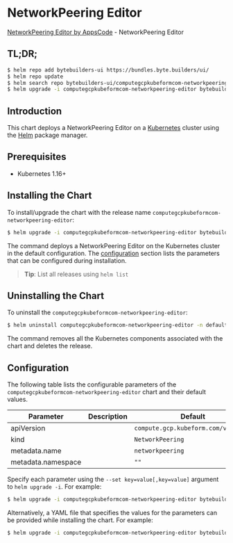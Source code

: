 # NetworkPeering Editor

[NetworkPeering Editor by AppsCode](https://byte.builders) - NetworkPeering Editor

## TL;DR;

```bash
$ helm repo add bytebuilders-ui https://bundles.byte.builders/ui/
$ helm repo update
$ helm search repo bytebuilders-ui/computegcpkubeformcom-networkpeering-editor --version=v0.4.16
$ helm upgrade -i computegcpkubeformcom-networkpeering-editor bytebuilders-ui/computegcpkubeformcom-networkpeering-editor -n default --create-namespace --version=v0.4.16
```

## Introduction

This chart deploys a NetworkPeering Editor on a [Kubernetes](http://kubernetes.io) cluster using the [Helm](https://helm.sh) package manager.

## Prerequisites

- Kubernetes 1.16+

## Installing the Chart

To install/upgrade the chart with the release name `computegcpkubeformcom-networkpeering-editor`:

```bash
$ helm upgrade -i computegcpkubeformcom-networkpeering-editor bytebuilders-ui/computegcpkubeformcom-networkpeering-editor -n default --create-namespace --version=v0.4.16
```

The command deploys a NetworkPeering Editor on the Kubernetes cluster in the default configuration. The [configuration](#configuration) section lists the parameters that can be configured during installation.

> **Tip**: List all releases using `helm list`

## Uninstalling the Chart

To uninstall the `computegcpkubeformcom-networkpeering-editor`:

```bash
$ helm uninstall computegcpkubeformcom-networkpeering-editor -n default
```

The command removes all the Kubernetes components associated with the chart and deletes the release.

## Configuration

The following table lists the configurable parameters of the `computegcpkubeformcom-networkpeering-editor` chart and their default values.

|     Parameter      | Description |                    Default                     |
|--------------------|-------------|------------------------------------------------|
| apiVersion         |             | <code>compute.gcp.kubeform.com/v1alpha1</code> |
| kind               |             | <code>NetworkPeering</code>                    |
| metadata.name      |             | <code>networkpeering</code>                    |
| metadata.namespace |             | <code>""</code>                                |


Specify each parameter using the `--set key=value[,key=value]` argument to `helm upgrade -i`. For example:

```bash
$ helm upgrade -i computegcpkubeformcom-networkpeering-editor bytebuilders-ui/computegcpkubeformcom-networkpeering-editor -n default --create-namespace --version=v0.4.16 --set apiVersion=compute.gcp.kubeform.com/v1alpha1
```

Alternatively, a YAML file that specifies the values for the parameters can be provided while
installing the chart. For example:

```bash
$ helm upgrade -i computegcpkubeformcom-networkpeering-editor bytebuilders-ui/computegcpkubeformcom-networkpeering-editor -n default --create-namespace --version=v0.4.16 --values values.yaml
```
